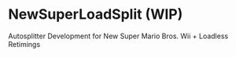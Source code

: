 # NewSuperLoadSplit (WIP)
Autosplitter Development for New Super Mario Bros. Wii + Loadless Retimings
